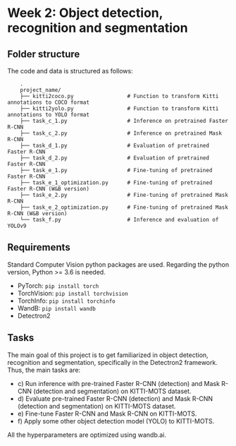 # Week 2: Object detection, recognition and segmentation

## Folder structure 
The code and data is structured as follows:

        .
        project_name/
        ├── kitti2coco.py                 # Function to transform Kitti annotations to COCO format
        ├── kitti2yolo.py                 # Function to transform Kitti annotations to YOLO format
        ├── task_c_1.py                   # Inference on pretrained Faster R-CNN
        ├── task_c_2.py                   # Inference on pretrained Mask R-CNN
        ├── task_d_1.py                   # Evaluation of pretrained Faster R-CNN
        ├── task_d_2.py                   # Evaluation of pretrained Faster R-CNN
        ├── task_e_1.py                   # Fine-tuning of pretrained Faster R-CNN
        ├── task_e_1_optimization.py      # Fine-tuning of pretrained Faster R-CNN (W&B version)
        ├── task_e_2.py                   # Fine-tuning of pretrained Mask R-CNN
        ├── task_e_2_optimization.py      # Fine-tuning of pretrained Mask R-CNN (W&B version)
        └── task_f.py                     # Inference and evaluation of YOLOv9


## Requirements
Standard Computer Vision python packages are used. Regarding the python version, Python >= 3.6 is needed.

- PyTorch:
  ```pip install torch```
- TorchVision:
  ```pip install torchvision```
- TorchInfo:
  ```pip install torchinfo```
- WandB:
  ```pip install wandb```
- Detectron2


## Tasks
The main goal of this project is to get familiarized in object detection, recognition and segmentation, specifically in the Detectron2 framework. Thus, the main tasks are:

- c) Run inference with pre-trained Faster R-CNN (detection) and Mask R-CNN (detection and segmentation) on KITTI-MOTS dataset.
- d) Evaluate pre-trained Faster R-CNN (detection) and Mask R-CNN (detection and segmentation) on KITTI-MOTS dataset.
- e) Fine-tune Faster R-CNN and Mask R-CNN on KITTI-MOTS.
- f) Apply some other object detection model (YOLO) to KITTI-MOTS.


All the hyperparameters are optimized using wandb.ai.
